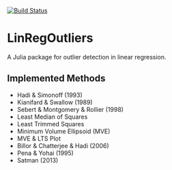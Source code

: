 [![Build Status](https://travis-ci.org/jbytecode/LinRegOutliers.svg?branch=master)](https://travis-ci.org/jbytecode/LinRegOutliers)

# LinRegOutliers

A Julia package for outlier detection in linear regression.

## Implemented Methods
- Hadi & Simonoff (1993)
- Kianifard & Swallow (1989)
- Sebert & Montgomery & Rollier (1998)
- Least Median of Squares
- Least Trimmed Squares 
- Minimum Volume Ellipsoid (MVE)
- MVE & LTS Plot 
- Billor & Chatterjee & Hadi (2006)
- Pena & Yohai (1995)
- Satman (2013)


